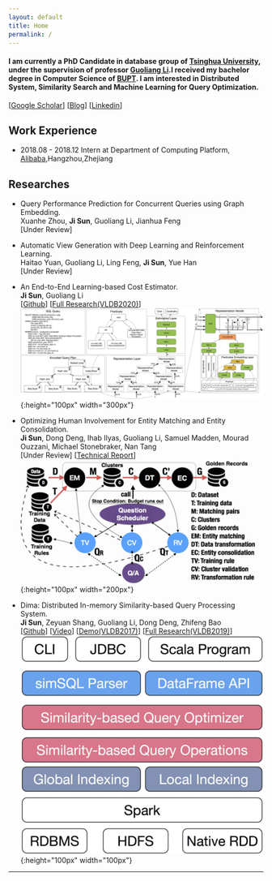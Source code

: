 ```yaml
---
layout: default
title: Home
permalink: /
---
```

#### I am currently a PhD Candidate in database group of [Tsinghua University](http://www.tsinghua.edu.cn/publish/thu2018en/index.html), under the supervision of professor [Guoliang Li](http://dbgroup.cs.tsinghua.edu.cn/ligl/).I received my bachelor degree in Computer Science of [BUPT](http://www.bupt.edu.cn/). I am interested in Distributed System, Similarity Search and Machine Learning for Query Optimization.   
[[Google Scholar](https://scholar.google.com/citations?user=ye4BnicAAAAJ&hl=en)] [[Blog](/blog)] [[Linkedin](https://www.linkedin.com/in/%E4%BD%B6-%E5%AD%99-087759162)]  

## Work Experience  
- 2018.08 - 2018.12 Intern at Department of Computing Platform, [Alibaba](https://www.alibabagroup.com/en/global/home),Hangzhou,Zhejiang  

## Researches
- Query Performance Prediction for Concurrent Queries using Graph Embedding.  
Xuanhe Zhou, **Ji Sun**, Guoliang Li, Jianhua Feng  
[Under Review]  

- Automatic View Generation with Deep Learning and Reinforcement Learning.  
Haitao Yuan, Guoliang Li, Ling Feng, **Ji Sun**, Yue Han  
[Under Review]  

- An End-to-End Learning-based Cost Estimator.  
**Ji Sun**, Guoliang Li  
[[Github](https://github.com/greatji/Learning-based-cost-estimator)] [[Full Research(VLDB2020)](http://www.vldb.org/pvldb/vol13/p307-sun.pdf)]   
![Framework](figures/model.jpg){:height="100px" width="300px"}  

- Optimizing Human Involvement for Entity Matching and Entity Consolidation.  
**Ji Sun**, Dong Deng, Ihab Ilyas, Guoliang Li, Samuel Madden, Mourad Ouzzani, Michael Stonebraker, Nan Tang  
[Under Review] [[Technical Report](http://arxiv.org/abs/1906.06574)]  
![Framework](figures/emgr.jpg){:height="100px" width="200px"}  

- Dima: Distributed In-memory Similarity-based Query Processing System.  
**Ji Sun**, Zeyuan Shang, Guoliang Li, Dong Deng, Zhifeng Bao  
[[Github](https://github.com/TsinghuaDatabaseGroup/Dima.git)] [[Video](https://youtu.be/oJmNKK0O67U)] [[Demo(VLDB2017)](http://www.vldb.org/pvldb/vol10/p1925-sun.pdf)] [[Full Research(VLDB2019)](http://www.vldb.org/pvldb/vol12/p961-sun.pdf)]  
![Framework](figures/dima.jpg){:height="100px" width="100px"}  

_____
<div style="height:100px;width:200px;margin:0 auto">
<center>
<script type="text/javascript" id="clustrmaps" src="//cdn.clustrmaps.com/map_v2.js?d=pe1rfPbhTfzky5ISQu4qQ1Xwqj7y_bFjS5d6afAShdk&cl=ffffff&w=a"></script>
</center>
</div>

